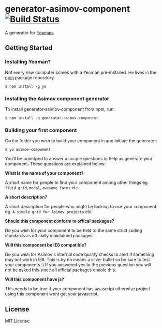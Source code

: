# generator-asimov-component [![Build Status](https://secure.travis-ci.org/asimov/generator-asimov-component.png?branch=master)](https://travis-ci.org/asimov/generator-asimov-component)

A generator for [Yeoman](http://yeoman.io).


## Getting Started

### Installing Yeoman?

Not every new computer comes with a Yeoman pre-installed. He lives in the [npm](https://npmjs.org) package repository.

```
$ npm install -g yo
```

### Installing the Asimov component generator

To install generator-asimov-component from npm, run:

```
$ npm install -g generator-asimov-component
```

### Building your first component

Go the folder you wish to build your component in and initiate the generator:

```
$ yo asimov-component
```

You'll be promtped to answer a couple questions to help us generate your component. These questions are explained below:

**What is the name of your component?**

A short name for people to find your component among other things eg. `fluid grid`, `modal`, `awesome forms` etc.

**A short description?**

A short description for people who might be looking to use your component eg. `A simple grid for Asimov projects` etc.

**Should this component conform to offical packages?**

Do you wish for your component to be held to the same strict coding standards as officially maintained packages.

**Will this component be IE8 compatible?**

Do you wish for Asimov's internal code quality checks to alert if something may not work in IE8. This is by no means a silver bullet so be sure to test your components :) If you answered yes to the previous question you will not be asked this since all official packages enable this.

**Will this component have js?**

This needs to be true if your component has javascript otherwise project using this component wont get your javascript.


## License

[MIT License](http://en.wikipedia.org/wiki/MIT_License)

